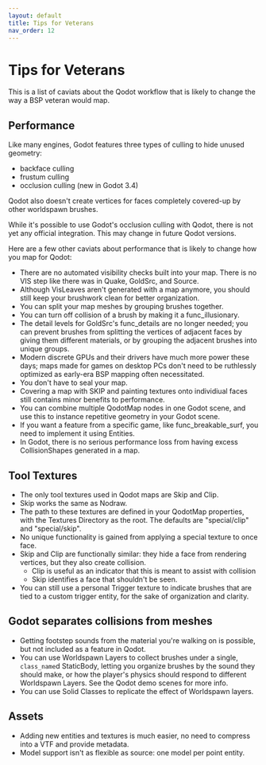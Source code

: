 ```yaml
---
layout: default
title: Tips for Veterans
nav_order: 12
---
```


# Tips for Veterans

This is a list of caviats about the Qodot workflow that is likely to change the way a BSP veteran would map.

## Performance

Like many engines, Godot features three types of culling to hide unused geometry:  
- backface culling
- frustum culling
- occlusion culling (new in Godot 3.4)

Qodot also doesn't create vertices for faces completely covered-up by other worldspawn brushes.

While it's possible to use Godot's occlusion culling with Qodot, there is not yet any official integration. This may change in future Qodot versions.

Here are a few other caviats about performance that is likely to change how you map for Qodot:

- There are no automated visibility checks built into your map. There is no VIS step like there was in Quake, GoldSrc, and Source.
- Although VisLeaves aren't generated with a map anymore, you should still keep your brushwork clean for better organization.
- You can split your map meshes by grouping brushes together.
- You can turn off collision of a brush by making it a func_illusionary.
- The detail levels for GoldSrc's func_details are no longer needed; you can prevent brushes from splitting the vertices of adjacent faces by giving them different materials, or by grouping the adjacent brushes into unique groups.
- Modern discrete GPUs and their drivers have much more power these days; maps made for games on desktop PCs don't need to be ruthlessly optimized as early-era BSP mapping often necessitated.
- You don't have to seal your map.
- Covering a map with SKIP and painting textures onto individiual faces still contains minor benefits to performance.
- You can combine multiple QodotMap nodes in one Godot scene, and use this to instance repetitive geometry in your Godot scene.
- If you want a feature from a specific game, like func_breakable_surf, you need to implement it using Entities.
- In Godot, there is no serious performance loss from having excess CollisionShapes generated in a map.

## Tool Textures

- The only tool textures used in Qodot maps are Skip and Clip.
- Skip works the same as Nodraw.
- The path to these textures are defined in your QodotMap properties, with the Textures Directory as the root. The defaults are "special/clip" and "special/skip".
- No unique functionality is gained from applying a special texture to once face.
- Skip and Clip are functionally similar: they hide a face from rendering vertices, but they also create collision.
	- Clip is useful as an indicator that this is meant to assist with collision
	- Skip identifies a face that shouldn't be seen.
- You can still use a personal Trigger texture to indicate brushes that are tied to a custom trigger entity, for the sake of organization and clarity.

## Godot separates collisions from meshes

- Getting footstep sounds from the material you're walking on is possible, but not included as a feature in Qodot.
- You can use Worldspawn Layers to collect brushes under a single, `class_name`d StaticBody, letting you organize brushes by the sound they should make, or how the player's physics should respond to different Worldspawn Layers. See the Qodot demo scenes for more info.
- You can use Solid Classes to replicate the effect of Worldspawn layers.

## Assets

- Adding new entities and textures is much easier, no need to compress into a VTF and provide metadata.
- Model support isn't as flexible as source: one model per point entity.
